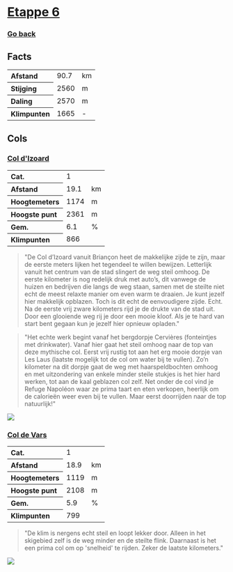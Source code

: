 # [Etappe 6](https://www.komoot.com/nl-nl/tour/1116640753)
### [Go back](../README.md)

## Facts

<table>
  <tr align="left">
    <th>Afstand</th>
    <td>90.7</td>
    <td>km</td>
  </tr>
  <tr align="left">
    <th>Stijging</th>
    <td>2560</td>
    <td>m</td>
  </tr>
  <tr align="left">
    <th>Daling</th>
    <td>2570</td>
    <td>m</td>
  </tr>
  <tr align="left">
    <th>Klimpunten</th>
    <td>1665</td>
    <td>-</td>
  </tr>
</table>

## Cols

### [Col d'Izoard](https://climbfinder.com/nl/beklimmingen/col-d-izoard-briancon)
<table>
	<tr align="left">
		<th>Cat.</th>
		<td>1</td>
		<td></td>
	</tr>
	<tr align="left">
		<th>Afstand</th>
		<td>19.1</td>
		<td>km</td>
	</tr>
		<tr align="left">
		<th>Hoogtemeters</th>
		<td>1174</td>
		<td>m</td>
	</tr>
	</tr>
		<tr align="left">
		<th>Hoogste punt</th>
		<td>2361</td>
		<td>m</td>
	</tr>
	</tr>
		<tr align="left">
		<th>Gem.</th>
		<td>6.1</td>
		<td>%</td>
	</tr>
	<tr align="left">
		<th>Klimpunten</th>
		<td>866</td>
		<td></td>
	</tr>
</table>

> "De Col d’Izoard vanuit Briançon heet de makkelijke zijde te zijn, maar de eerste meters lijken het tegendeel te willen bewijzen. Letterlijk vanuit het centrum van de stad slingert de weg steil omhoog. De eerste kilometer is nog redelijk druk met auto’s, dit vanwege de huizen en bedrijven die langs de weg staan, samen met de steilte niet echt de meest relaxte manier om even warm te draaien. Je kunt jezelf hier makkelijk opblazen. Toch is dit echt de eenvoudigere zijde. Echt. Na de eerste vrij zware kilometers rijd je de drukte van de stad uit. Door een glooiende weg rij je door een mooie kloof. Als je te hard van start bent gegaan kun je jezelf hier opnieuw opladen."

> "Het echte werk begint vanaf het bergdorpje Cervières (fonteintjes met drinkwater). Vanaf hier gaat het steil omhoog naar de top van deze mythische col. Eerst vrij rustig tot aan het erg mooie dorpje van Les Laus (laatste mogelijk tot de col om water bij te vullen). Zo’n kilometer na dit dorpje gaat de weg met haarspeldbochten omhoog en met uitzondering van enkele minder steile stukjes is het hier hard werken, tot aan de kaal geblazen col zelf. Net onder de col vind je Refuge Napoléon waar ze prima taart en eten verkopen, heerlijk om de calorieën weer even bij te vullen. Maar eerst doorrijden naar de top natuurlijk!"

![](https://climbfinder.com/CDN/col-d-izoard-briancon.png)

### [Col de Vars](https://climbfinder.com/nl/beklimmingen/col-de-vars-guillestre)
<table>
	<tr align="left">
		<th>Cat.</th>
		<td>1</td>
		<td></td>
	</tr>
	<tr align="left">
		<th>Afstand</th>
		<td>18.9</td>
		<td>km</td>
	</tr>
		<tr align="left">
		<th>Hoogtemeters</th>
		<td>1119</td>
		<td>m</td>
	</tr>
	</tr>
		<tr align="left">
		<th>Hoogste punt</th>
		<td>2108</td>
		<td>m</td>
	</tr>
	</tr>
		<tr align="left">
		<th>Gem.</th>
		<td>5.9</td>
		<td>%</td>
	</tr>
	<tr align="left">
		<th>Klimpunten</th>
		<td>799</td>
		<td></td>
	</tr>
</table>

> "De klim is nergens echt steil en loopt lekker door. Alleen in het skigebied zelf is de weg minder en de steilte flink. Daarnaast is het een prima col om op 'snelheid' te rijden. Zeker de laatste kilometers."

![](https://climbfinder.com/CDN/col-de-vars-guillestre.png)



